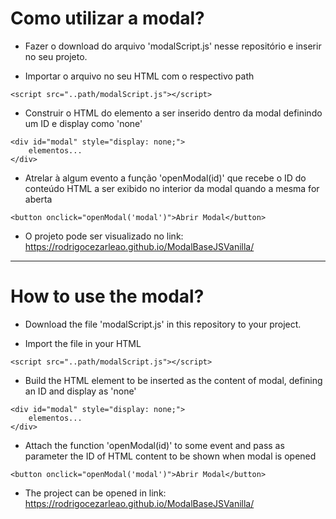 # Como utilizar a modal?

- Fazer o download do arquivo 'modalScript.js' nesse repositório e inserir no seu projeto.

- Importar o arquivo no seu HTML com o respectivo path
```
<script src="..path/modalScript.js"></script>
```

- Construir o HTML do elemento a ser inserido dentro da modal definindo um ID e display como 'none'
```
<div id="modal" style="display: none;">
    elementos...
</div>
```

- Atrelar à algum evento a função 'openModal(id)' que recebe o ID do conteúdo HTML a ser exibido no interior da modal quando a mesma for aberta
```
<button onclick="openModal('modal')">Abrir Modal</button>
```

- O projeto pode ser visualizado no link: https://rodrigocezarleao.github.io/ModalBaseJSVanilla/

-------------


# How to use the modal?

- Download the file 'modalScript.js' in this repository to your project.

- Import the file in your HTML
```
<script src="..path/modalScript.js"></script>
```

- Build the HTML element to be inserted as the content of modal, defining an ID and display as 'none'
```
<div id="modal" style="display: none;">
    elementos...
</div>
```

- Attach the function 'openModal(id)' to some event and pass as parameter the ID of HTML content to be shown when modal is opened
```
<button onclick="openModal('modal')">Abrir Modal</button>
```

- The project can be opened in link: https://rodrigocezarleao.github.io/ModalBaseJSVanilla/